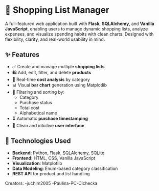 # 🛒 Shopping List Manager

A full-featured web application built with **Flask**, **SQLAlchemy**, and **Vanilla JavaScript**, enabling users to manage dynamic shopping lists, analyze expenses, and visualize spending habits with clean charts. Designed with flexibility, clarity, and real-world usability in mind.

## ✨ Features

- ✅ Create and manage multiple **shopping lists**
- 🛍️ Add, edit, filter, and delete **products**
- 🧮 Real-time **cost analysis** by category
- 📊 Visual **bar chart** generation using Matplotlib
- 🔄 Filtering and sorting by:
  - Category
  - Purchase status
  - Total cost
  - Alphabetical name
- ⏳ Automatic **purchase timestamping**
- 🎨 Clean and intuitive **user interface**

## 🚀 Technologies Used

- **Backend**: Python, Flask, SQLAlchemy, SQLite
- **Frontend**: HTML, CSS, Vanilla JavaScript
- **Visualization**: Matplotlib
- **Data Modeling**: Enum-based category classification
- **REST API** for product and list handling

Creators:
-juchim2005
-Paulina-PC-Cichecka
